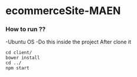 # ecommerceSite-MAEN


### How to run ??
-Ubuntu OS
-Do this inside the project After clone it
```npm install 
cd client/
bower install
cd ../
npm start  